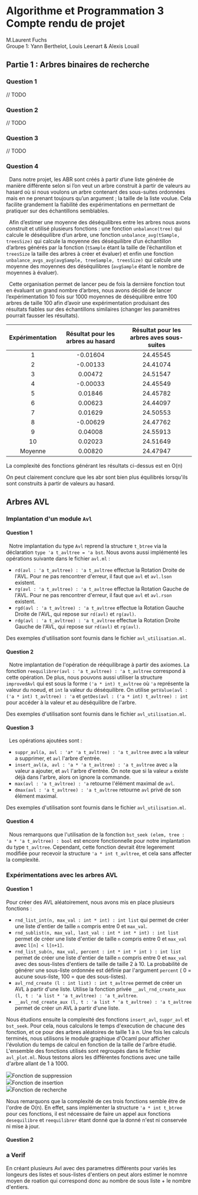 # Algorithme et Programmation 3 </br> Compte rendu de projet

M.Laurent Fuchs</br>
Groupe 1: Yann Berthelot, Louis Leenart & Alexis Louail
## Partie 1 : Arbres binaires de recherche
### Question 1
// TODO
### Question 2
// TODO
### Question 3
// TODO
### Question 4
&nbsp; Dans notre projet, les ABR sont créés à partir d’une liste générée de manière différente selon si l’on veut un arbre construit à partir de valeurs au hasard où si nous voulons un arbre contenant des sous-suites ordonnées mais en ne prenant toujours qu’un argument ; la taille de la liste voulue. Cela facilite grandement la fiabilité des expérimentations en permettant de pratiquer sur des échantillons semblables.

&nbsp; Afin d’estimer une moyenne des déséquilibres entre les arbres nous avons construit et utilisé plusieurs fonctions : une fonction `unbalance(tree)` qui calcule le déséquilibre d’un arbre, une fonction `unbalance_avg(tSample, treesSize)` qui calcule la moyenne des déséquilibre d’un échantillon d’arbres générés par la fonction (`tSample` étant la taille de l’échantillon et `treesSize` la taille des arbres à créer et évaluer) et enfin une fonction `unbalance_avgs_avg(avgSample, treeSample, treesSize)` qui calcule une moyenne des moyennes des déséquilibres (`avgSample` étant le nombre de moyennes à évaluer).

&nbsp; Cette organisation permet de lancer peu de fois la dernière fonction tout en évaluant un grand nombre d’arbres, nous avons décidé de lancer l’expérimentation 10 fois sur 1000 moyennes de déséquilibre entre 100 arbres de taille 100 afin d’avoir une expérimentation produisant des résultats fiables sur des échantillons similaires (changer les paramètres pourrait fausser les résultats).

|	Expérimentation	|	Résultat pour les arbres au hasard	|	Résultat pour les arbres aves sous-suites	|
| :-------------------------:	|:------------------------------------------:	| :------------------------------------------------:	|
|		1		|		    -0.01604			|			24.45545			|
|		2		|		    -0.00133			|			24.41074			|
|		3		|		     0.00472			|			24.51547			|
|		4		|		    -0.00033			|			24.45549			|
|		5		|		     0.01846			|			24.45782			|
|		6		|		     0.00623			|			24.44097			|
|		7		|		     0.01629			|			24.50553			|
|		8		|		    -0.00629			|			24.47762			|
|		9		|		     0.04008			|			24.55913			|
|	       10		|		     0.02023			|			24.51649			|
|	     Moyenne		|		     0.00820			|			24.47947			|

La complexité des fonctions générant les résultats ci-dessus est en O(n)

On peut clairement conclure que les abr sont bien plus équilibrés lorsqu'ils sont construits à partir de valeurs au hasard.


## Arbres AVL
### Implantation d'un module `Avl`
#### Question 1
&nbsp; Notre implantation du type `Avl` reprend la structure `t_btree` via la déclaration `type 'a t_avltree = 'a bst`. Nous avons aussi implémenté les opérations suivante dans le fichier `avl.ml` : 
- `rd(avl : 'a t_avltree) : 'a t_avltree` effectue la Rotation Droite de l'AVL. Pour ne pas rencontrer d'erreur, il faut que `avl` et `avl.lson` existent.
- `rg(avl : 'a t_avltree) : 'a t_avltree` effectue la Rotation Gauche de l'AVL. Pour ne pas rencontrer d'erreur, il faut que `avl` et `avl.rson` existent.
- `rgd(avl : 'a t_avltree) : 'a t_avltree` effectue la Rotation Gauche Droite de l'AVL, qui repose sur `rd(avl)` et `rg(avl)`.
- `rdg(avl : 'a t_avltree) : 'a t_avltree` effectue la Rotation Droite Gauche de l'AVL, qui repose sur `rd(avl)` et `rg(avl)`.

Des exemples d'utilisation sont fournis dans le fichier `avl_utilisation.ml`.
#### Question 2
&nbsp; Notre implantation de l'opération de rééquilibrage à partir des axiomes. La fonction `reequilibrer(avl : 'a t_avltree) : 'a t_avltree` correspond à cette opération. De plus, nous pouvons aussi utiliser la structure `improvedAvl` qui est sous la forme `('a * int) t_avltree` où `'a` représente la valeur du noeud, et `int` la valeur du déséquilibre. On utilise `getValue(avl : ('a * int) t_avltree) : 'a` et `getDes(avl : ('a * int) t_avltree) : int` pour accéder à la valeur et au déséquilibre de l'arbre.

Des exemples d'utilisation sont fournis dans le fichier `avl_utilisation.ml`.
#### Question 3
&nbsp; Les opérations ajoutées sont : 
- `suppr_avl(a, avl : 'a* 'a t_avltree) : 'a t_avltree` avec `a` la valeur a supprimer, et `avl` l'arbre d'entrée.
- `insert_avl(a, avl : 'a * 'a t_avltree) : 'a t_avltree` avec `a` la valeur a ajouter, et `avl` l'arbre d'entrée. On note que si la valeur `a` existe déjà dans l'arbre, alors on ignore la commande.
- `max(avl : 'a t_avltree) : 'a` retourne l'élément maximal de `avl`.
- `dmax(avl : 'a t_avltree) : 'a t_avltree` retourne `avl` privé de son élément maximal.

Des exemples d'utilisation sont fournis dans le fichier `avl_utilisation.ml`.
#### Question 4
&nbsp; Nous remarquons que l'utilisation de la fonction `bst_seek (elem, tree : 'a * 'a t_avltree) : bool` est encore fonctionnelle pour notre implantation du type `t_avltree`. Cependant, cette fonction devrait être legerement modifiée pour recevoir la structure `'a * int t_avltree`, et cela sans affecter la complexité.
### Expérimentations avec les arbres AVL
#### Question 1
Pour créer des AVL aléatoirement, nous avons mis en place plusieurs fonctions : 
- `rnd_list_int(n, max_val : int * int) : int list` qui permet de créer une liste d'entier de taille `n` compris entre 0 et `max_val`.
- `rnd_sublist(n, max_val, last_val : int * int * int) : int list` permet de créer une liste d'entier de taille `n` compris entre 0 et `max_val` avec `l[n] < l[n+1]`.
- `rnd_list_sub(n, max_val, percent : int * int * int ) : int list` permet de créer une liste d'entier de taille `n` compris entre 0 et `max_val` avec des sous-listes d'entiers de taille de taille 2 à 10. La probabilité de générer une sous-liste ordonnée est définie par l'argument `percent` ( 0 = aucune sous-liste, 100 = que des sous-listes).
- `avl_rnd_create (l : int list) : int t_avltree` permet de créer un AVL à partir d'une liste. Utilise la fonction privée `__avl_rnd_create_aux (l, t : 'a list * 'a t_avltree) : 'a t_avltree`.
- `__avl_rnd_create_aux (l, t : 'a list * 'a t_avltree) : 'a t_avltree` permet de créer un AVL à partir d'une liste.

Nous étudions ensuite la complexité des fonctions `insert_avl`, `suppr_avl` et `bst_seek`. Pour cela, nous calculons le temps d'execution de chacune des fonction, et ce pour des arbres aléatoires de taille 1 à n. Une fois les calculs terminés, nous utilisons le module graphique d'Ocaml pour afficher l'évolution du temps de calcul en fonction de la taille de l'arbre étudié. L'ensemble des fonctions utilisés sont regroupés dans le fichier `avl_plot.ml`. Nous testons alors les différentes fonctions avec une taille d'arbre allant de 1 à 1000.

<img src="data/suppr.png">Fonction de suppression</img></br>
<img src="data/insert.png">Fonction de insertion</img></br>
<img src="data/seek.png">Fonction de recherche</img></br>

Nous remarquons que la complexité de ces trois fonctions semble être de l'ordre de O(n). En effet, sans implémenter la structure `'a * int t_btree` pour ces fonctions, il est nécessaire de faire un appel aux fonctions `desequilibre` et `reequilibrer` étant donné que la donné n'est ni conservée ni mise à jour. 

#### Question 2

### a Verif
En créant plusieurs Avl avec des parametres différents pour variés les longeurs des listes et sous-listes d'entiers on peut alors estimer le nomnre moyen de roation qui correspond donc au nombre de sous liste + le nombre d'entiers.
